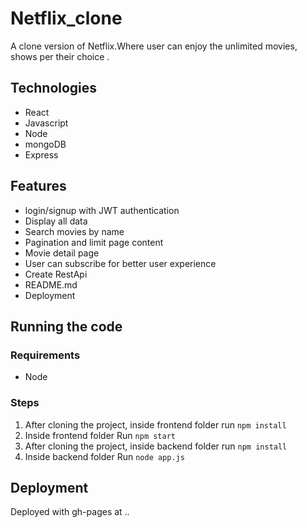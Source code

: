 # Netflix_clone

A clone version of Netflix.Where user can enjoy the unlimited movies, shows per their choice .

## Technologies
- React
- Javascript
- Node 
- mongoDB
- Express

## Features
- login/signup with JWT authentication
- Display all data
- Search movies by name
- Pagination and limit page content
- Movie detail page
- User can subscribe for better user experience
- Create RestApi 
- README.md
- Deployment 

## Running the code

### Requirements
- Node


### Steps
1. After cloning the project, inside frontend folder run ```npm install```
2. Inside frontend folder Run ```npm start```
3. After cloning the project, inside backend folder run ```npm install```
4. Inside backend folder Run ```node app.js```

## Deployment
Deployed with gh-pages at ..
